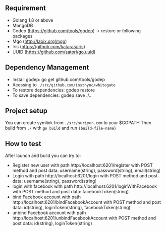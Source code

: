 ## Requirement
* Golang 1.8 or above
* MongoDB
* Godep (https://github.com/tools/godep) -> restore or following packages
* Mgo (http://labix.org/mgo)
* Iris (https://github.com/kataras/iris)
* UUID (https://github.com/satori/go.uuid)

## Dependency Management
* Install godep: go get github.com/tools/godep
* Acessing to `./src/github.com/insthync/whitegate`
* To restore dependencies: godep restore
* To save dependencies: godep save ./... 

## Project setup
You can create symlink from `./src/suriyun.com` to your $GOPATH
Then build from `./` with `go build` and run `{build-file-name}`

## How to test
After launch and build you can try to:
* Register new user with path http://localhost:6201/register with POST method and post data: username(string), password(string), email(string)
* Login with path http://localhost:6201/login with POST method and post data: username(string), password(string)
* login with facebook with path http://localhost:6201/loginWithFacebook with POST method and post data: facebookToken(string)
* bind Facebook account with path http://localhost:6201/bindFacebookAccount with POST method and post data: id(string), loginToken(string), facebookToken(string)
* unbind Facebook account with path http://localhost:6201/unbindFacebookAccount with POST method and post data: id(string), loginToken(string)
